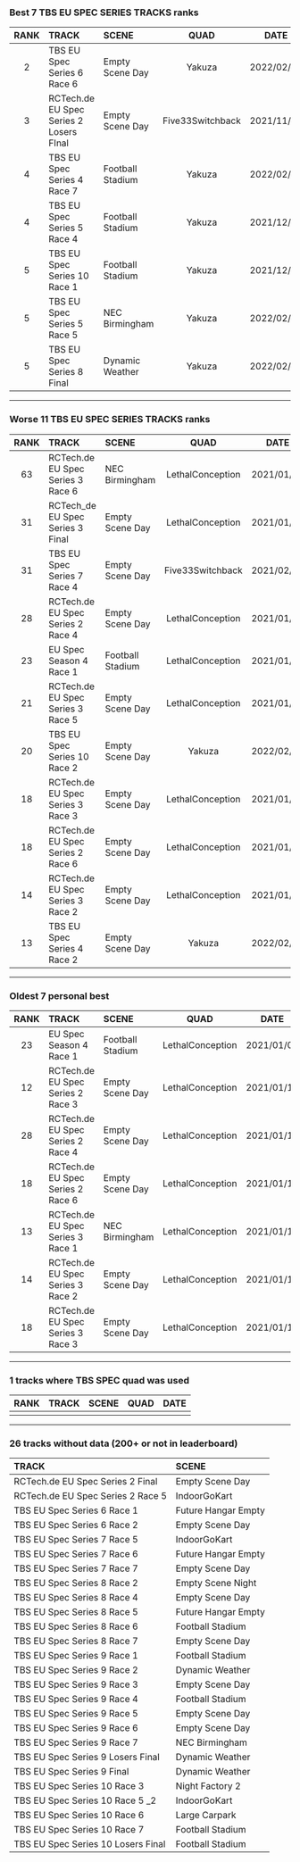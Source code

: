 ### Best 7 TBS EU SPEC SERIES TRACKS ranks
|RANK|TRACK|SCENE|QUAD|DATE|
|:---:|:---|:---|:---:|:---:|
|2|TBS EU Spec Series 6 Race 6|Empty Scene Day|Yakuza|2022/02/19|
|3|RCTech.de EU Spec Series 2 Losers FInal|Empty Scene Day|Five33Switchback|2021/11/16|
|4|TBS EU Spec Series 4 Race 7|Football Stadium|Yakuza|2022/02/14|
|4|TBS EU Spec Series 5 Race 4|Football Stadium|Yakuza|2021/12/18|
|5|TBS EU Spec Series 10 Race 1|Football Stadium|Yakuza|2021/12/06|
|5|TBS EU Spec Series 5 Race 5|NEC Birmingham|Yakuza|2022/02/16|
|5|TBS EU Spec Series 8 Final|Dynamic Weather|Yakuza|2022/02/22|
---
### Worse 11 TBS EU SPEC SERIES TRACKS ranks
|RANK|TRACK|SCENE|QUAD|DATE|
|:---:|:---|:---|:---:|:---:|
|63|RCTech.de EU Spec Series 3 Race 6|NEC Birmingham|LethalConception|2021/01/17|
|31|RCTech_de EU Spec Series 3 Final|Empty Scene Day|LethalConception|2021/01/17|
|31|TBS EU Spec Series 7 Race 4|Empty Scene Day|Five33Switchback|2021/02/07|
|28|RCTech.de EU Spec Series 2 Race 4|Empty Scene Day|LethalConception|2021/01/15|
|23|EU Spec Season 4 Race 1|Football Stadium|LethalConception|2021/01/07|
|21|RCTech.de EU Spec Series 3 Race 5|Empty Scene Day|LethalConception|2021/01/17|
|20|TBS EU Spec Series 10 Race 2|Empty Scene Day|Yakuza|2022/02/15|
|18|RCTech.de EU Spec Series 3 Race 3|Empty Scene Day|LethalConception|2021/01/16|
|18|RCTech.de EU Spec Series 2 Race 6|Empty Scene Day|LethalConception|2021/01/15|
|14|RCTech.de EU Spec Series 3 Race 2|Empty Scene Day|LethalConception|2021/01/16|
|13|TBS EU Spec Series 4 Race 2|Empty Scene Day|Yakuza|2022/02/14|
---
### Oldest 7 personal best
|RANK|TRACK|SCENE|QUAD|DATE|
|:---:|:---|:---|:---:|:---:|
|23|EU Spec Season 4 Race 1|Football Stadium|LethalConception|2021/01/07|
|12|RCTech.de EU Spec Series 2 Race 3|Empty Scene Day|LethalConception|2021/01/15|
|28|RCTech.de EU Spec Series 2 Race 4|Empty Scene Day|LethalConception|2021/01/15|
|18|RCTech.de EU Spec Series 2 Race 6|Empty Scene Day|LethalConception|2021/01/15|
|13|RCTech.de EU Spec Series 3 Race 1|NEC Birmingham|LethalConception|2021/01/16|
|14|RCTech.de EU Spec Series 3 Race 2|Empty Scene Day|LethalConception|2021/01/16|
|18|RCTech.de EU Spec Series 3 Race 3|Empty Scene Day|LethalConception|2021/01/16|
---
### 1 tracks where TBS SPEC quad was used
|RANK|TRACK|SCENE|QUAD|DATE|
|:---:|:---|:---|:---:|:---:|
||||||
---
### 26 tracks without data (200+ or not in leaderboard)
|TRACK|SCENE|
|:---|:---|
|RCTech.de EU Spec Series 2 Final|Empty Scene Day|
|RCTech.de EU Spec Series 2 Race 5|IndoorGoKart|
|TBS EU Spec Series 6 Race 1|Future Hangar Empty|
|TBS EU Spec Series 6 Race 2|Empty Scene Day|
|TBS EU Spec Series 7 Race 5|IndoorGoKart|
|TBS EU Spec Series 7 Race 6|Future Hangar Empty|
|TBS EU Spec Series 7 Race 7|Empty Scene Day|
|TBS EU Spec Series 8 Race 2|Empty Scene Night|
|TBS EU Spec Series 8 Race 4|Empty Scene Day|
|TBS EU Spec Series 8 Race 5|Future Hangar Empty|
|TBS EU Spec Series 8 Race 6|Football Stadium|
|TBS EU Spec Series 8 Race 7|Empty Scene Day|
|TBS EU Spec Series 9 Race 1|Football Stadium|
|TBS EU Spec Series 9 Race 2|Dynamic Weather|
|TBS EU Spec Series 9 Race 3|Empty Scene Day|
|TBS EU Spec Series 9 Race 4|Football Stadium|
|TBS EU Spec Series 9 Race 5|Empty Scene Day|
|TBS EU Spec Series 9 Race 6|Empty Scene Day|
|TBS EU Spec Series 9 Race 7|NEC Birmingham|
|TBS EU Spec Series 9 Losers Final|Dynamic Weather|
|TBS EU Spec Series 9 Final|Dynamic Weather|
|TBS EU Spec Series 10 Race 3|Night Factory 2|
|TBS EU Spec Series 10 Race 5 _2|IndoorGoKart|
|TBS EU Spec Series 10 Race 6|Large Carpark|
|TBS EU Spec Series 10 Race 7|Football Stadium|
|TBS EU Spec Series 10 Losers Final|Football Stadium|

